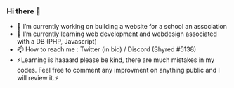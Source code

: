 ### Hi there 👋

<!--
**Shyrred/Shyrred** is a ✨ _special_ ✨ repository because its `README.md` (this file) appears on your GitHub profile.

Here are some ideas to get you started:-->

- 🔭 I’m currently working on building a website for a school an association
- 🌱 I’m currently learning web development and webdesign associated with a DB (PHP, Javascript)
- 📫 How to reach me : Twitter (in bio) / Discord (Shyred #5138)
- ⚡Learning is haaaard please be kind, there are much mistakes in my codes. Feel free to comment any improvment on anything public and I will review it.⚡
